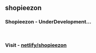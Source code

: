 ## shopieezon

### Shopieezon - UnderDevelopment...

<br />

### Visit - [netlify/shopieezon](https://shopieezon.netlify.app/)
